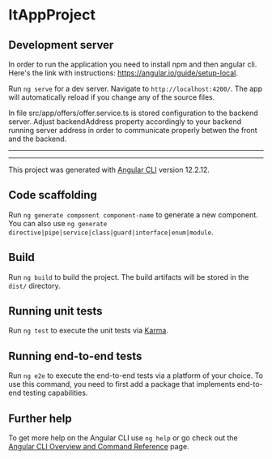 # ItAppProject



## Development server

In order to run the application you need to install npm and then angular cli.
Here's the link with instructions: https://angular.io/guide/setup-local.

Run `ng serve` for a dev server. Navigate to `http://localhost:4200/`. The app will automatically reload if you change any of the source files.

In file src/app/offers/offer.service.ts is stored configuration to the backend server.
Adjust backendAddress property accordingly to your backend running server address in order to communicate properly betwen the front and the backend.



-----------------------------------------------------------------------------------------------------------------------------------------------------------------
-----------------------------------------------------------------------------------------------------------------------------------------------------------------

This project was generated with [Angular CLI](https://github.com/angular/angular-cli) version 12.2.12.

## Code scaffolding

Run `ng generate component component-name` to generate a new component. You can also use `ng generate directive|pipe|service|class|guard|interface|enum|module`.

## Build

Run `ng build` to build the project. The build artifacts will be stored in the `dist/` directory.

## Running unit tests

Run `ng test` to execute the unit tests via [Karma](https://karma-runner.github.io).

## Running end-to-end tests

Run `ng e2e` to execute the end-to-end tests via a platform of your choice. To use this command, you need to first add a package that implements end-to-end testing capabilities.

## Further help

To get more help on the Angular CLI use `ng help` or go check out the [Angular CLI Overview and Command Reference](https://angular.io/cli) page.
